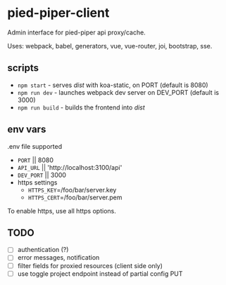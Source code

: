 # pied-piper-client

Admin interface for pied-piper api proxy/cache.

Uses: webpack, babel, generators, vue, vue-router, joi, bootstrap, sse.

## scripts

* `npm start` - serves _dist_ with koa-static, on PORT (default is 8080)
* `npm run dev` - launches webpack dev server on DEV_PORT (default is 3000)
* `npm run build` - builds the frontend into _dist_

## env vars

.env file supported

* `PORT` || 8080
* `API_URL` || 'http://localhost:3100/api'
* `DEV_PORT` || 3000
* https settings
  * `HTTPS_KEY`=/foo/bar/server.key
  * `HTTPS_CERT`=/foo/bar/server.pem

To enable https, use all https options.

## TODO

- [ ] authentication (?)
- [ ] error messages, notification
- [ ] filter fields for proxied resources (client side only)
- [ ] use toggle project endpoint instead of partial config PUT

